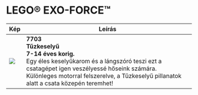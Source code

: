 # LEGO® EXO-FORCE™

| Kép | Leírás |
|---|---|
| ![](https://www.lego.com/cdn/product-assets/product.img.pri/7703_prod.jpg) | **7703<br/>Tűzkeselyű<br/>7-14 éves korig.**<br/>Egy éles keselyűkarom és a lángszóró teszi ezt a csatagépet igen veszélyessé hőseink számára. Különleges motorral felszerelve, a Tűzkeselyű pillanatok alatt a csata közepén teremhet! |
